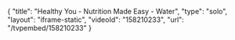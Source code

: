 {
    "title": "Healthy You - Nutrition Made Easy - Water",
    "type": "solo",
    "layout": "iframe-static",
    "videoId": "158210233",
    "url": "\/tvpembed\/158210233"
}